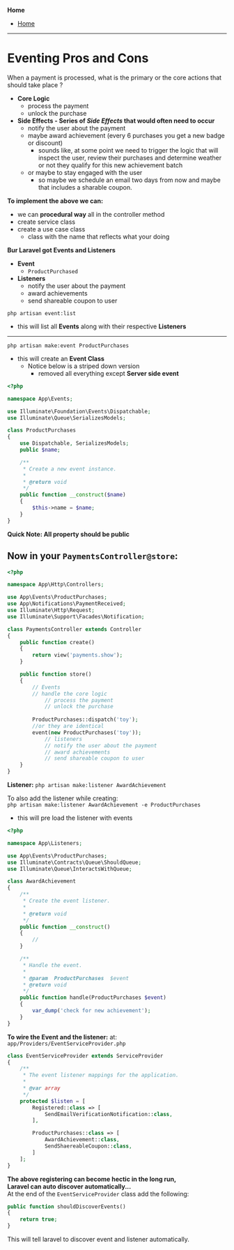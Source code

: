 **Home**
- [Home](../index.md)
---

# Eventing Pros and Cons

When a payment is processed, what is the primary or the core actions that should take place ?  
- **Core Logic** 
  - process the payment
  - unlock the purchase
- **Side Effects - Series of *Side Effects* that would often need to occur**  
  - notify the user about the payment
  - maybe award achievement (every 6 purchases you get a new badge or discount)
    - sounds like, at some point we need to trigger the logic that will inspect the user, review their purchases and determine weather or not they qualify for this new achievement batch  
  - or maybe to stay engaged with the user
    - so maybe we schedule an email two days from now and maybe that includes a sharable coupon.

**To implement the above we can:**
- we can **procedural way** all in the controller method
- create service class
- create a use case class
  - class with the name that reflects what your doing 

**Bur Laravel got Events and Listeners**  
- **Event**
  - `ProductPurchased`
- **Listeners**
  - notify the user about the payment
  - award achievements
  - send shareable coupon to user

`php artisan event:list`
- this will list all **Events** along with their respective **Listeners**

---
`php artisan make:event ProductPurchases`
- this will create an **Event Class**
  - Notice below is a striped down version
    - removed all everything except **Server side event**
```php
<?php

namespace App\Events;

use Illuminate\Foundation\Events\Dispatchable;
use Illuminate\Queue\SerializesModels;

class ProductPurchases
{
    use Dispatchable, SerializesModels;
    public $name;

    /**
     * Create a new event instance.
     *
     * @return void
     */
    public function __construct($name)
    {
        $this->name = $name;
    }
}
```
**Quick Note: All property should be public**

## Now in your `PaymentsController@store`:
```php
<?php

namespace App\Http\Controllers;

use App\Events\ProductPurchases;
use App\Notifications\PaymentReceived;
use Illuminate\Http\Request;
use Illuminate\Support\Facades\Notification;

class PaymentsController extends Controller
{
    public function create()
    {
        return view('payments.show');
    }

    public function store()
    {       
        // Events
        // handle the core logic
            // process the payment
            // unlock the purchase
            
        ProductPurchases::dispatch('toy');
        //or they are identical
        event(new ProductPurchases('toy'));
            // listeners
            // notify the user about the payment
            // award achievements
            // send shareable coupon to user 
    }
}
```
**Listener:**  `php artisan make:listener AwardAchievement`
 
To also add the listener while creating:  
`php artisan make:listener AwardAchievement -e ProductPurchases`
- this will pre load the listener with events 

```php
<?php

namespace App\Listeners;

use App\Events\ProductPurchases;
use Illuminate\Contracts\Queue\ShouldQueue;
use Illuminate\Queue\InteractsWithQueue;

class AwardAchievement
{
    /**
     * Create the event listener.
     *
     * @return void
     */
    public function __construct()
    {
        //
    }

    /**
     * Handle the event.
     *
     * @param  ProductPurchases  $event
     * @return void
     */
    public function handle(ProductPurchases $event)
    {
        var_dump('check for new achievement');
    }
}
```
**To wire the Event and the listener:**
at: `app/Providers/EventServiceProvider.php`
```php
class EventServiceProvider extends ServiceProvider
{
    /**
     * The event listener mappings for the application.
     *
     * @var array
     */
    protected $listen = [
        Registered::class => [
            SendEmailVerificationNotification::class,
        ],

        ProductPurchases::class => [
            AwardAchievement::class,
            SendShaereableCoupon::class,
        ]
    ];
}
```
**The above registering can become hectic in the long run,**  
**Laravel can auto discover automatically...**  
At the end of the `EventServiceProvider` class add the following:
```php
public function shouldDiscoverEvents()
{
    return true;
}
```
This will tell laravel to discover event and listener automatically.  
